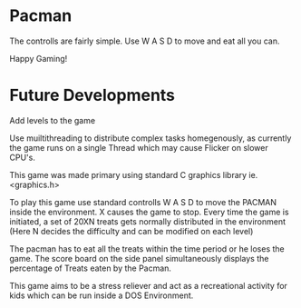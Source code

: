 # Pacman
The controlls are fairly simple.
Use W A S D to move and eat all you can.

Happy Gaming!

# Future Developments

Add levels to the game

Use muiltithreading to distribute complex tasks homegenously, as currently the game runs on a single Thread which may cause Flicker on slower CPU's.




This game was made primary using standard C graphics library ie. <graphics.h>

To play this game use standard controlls W A S D to move the PACMAN inside the environment.
X causes the game to stop.
Every time the game is initiated, a set of 20XN treats gets normally distributed in the environment (Here N decides the difficulty and can be modified on each level)

The pacman has to eat all the treats within the time period or he loses the game.
The score board on the side panel simultaneously displays the percentage of Treats eaten by the Pacman.

This game aims to be a stress reliever and act as a recreational activity for kids which can be run inside a DOS Environment.
